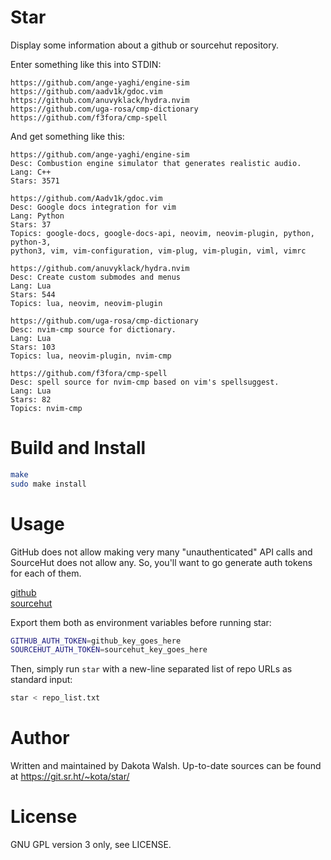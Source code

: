 # Star
Display some information about a github or sourcehut repository.

Enter something like this into STDIN:
```
https://github.com/ange-yaghi/engine-sim      
https://github.com/aadv1k/gdoc.vim
https://github.com/anuvyklack/hydra.nvim
https://github.com/uga-rosa/cmp-dictionary
https://github.com/f3fora/cmp-spell
```

And get something like this:
```
https://github.com/ange-yaghi/engine-sim
Desc: Combustion engine simulator that generates realistic audio.
Lang: C++
Stars: 3571

https://github.com/Aadv1k/gdoc.vim
Desc: Google docs integration for vim
Lang: Python
Stars: 37
Topics: google-docs, google-docs-api, neovim, neovim-plugin, python, python-3,
python3, vim, vim-configuration, vim-plug, vim-plugin, viml, vimrc

https://github.com/anuvyklack/hydra.nvim
Desc: Create custom submodes and menus
Lang: Lua
Stars: 544
Topics: lua, neovim, neovim-plugin

https://github.com/uga-rosa/cmp-dictionary
Desc: nvim-cmp source for dictionary.
Lang: Lua
Stars: 103
Topics: lua, neovim-plugin, nvim-cmp

https://github.com/f3fora/cmp-spell
Desc: spell source for nvim-cmp based on vim's spellsuggest.
Lang: Lua
Stars: 82
Topics: nvim-cmp
```

# Build and Install
```sh
make
sudo make install
```

# Usage
GitHub does not allow making very many "unauthenticated" API calls and SourceHut
does not allow any. So, you'll want to go generate auth tokens for each of them.

[github](https://github.com/settings/tokens)\
[sourcehut](https://meta.sr.ht/oauth/personal-token)

Export them both as environment variables before running star:
```sh
GITHUB_AUTH_TOKEN=github_key_goes_here
SOURCEHUT_AUTH_TOKEN=sourcehut_key_goes_here
```

Then, simply run `star` with a new-line separated list of repo URLs as standard
input:
```sh
star < repo_list.txt
```


# Author
Written and maintained by Dakota Walsh.
Up-to-date sources can be found at https://git.sr.ht/~kota/star/

# License
GNU GPL version 3 only, see LICENSE.
